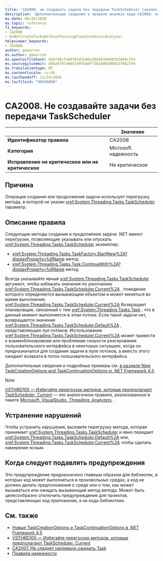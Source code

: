```yaml
---
title: 'CA2008: не создавать задачи без передачи TaskScheduler (анализ кода)'
description: 'Дополнительные сведения о правиле анализа кода CA2008: не создавать задачи без передачи TaskScheduler'
ms.date: 08/26/2020
ms.topic: reference
f1_keywords:
- CA2008
- DoNotCreateTasksWithoutPassingATaskSchedulerAnalyzer
helpviewer_keywords:
- CA2008
author: gewarren
ms.author: gewarren
ms.openlocfilehash: 01bf46cfe0976107e86a3865639048163660c254
ms.sourcegitcommit: d8020797a6657d0fbbdff362b80300815f682f94
ms.translationtype: MT
ms.contentlocale: ru-RU
ms.lasthandoff: 11/24/2020
ms.locfileid: "96594098"
---
```

# <a name="ca2008-do-not-create-tasks-without-passing-a-taskscheduler"></a>CA2008. Не создавайте задачи без передачи TaskScheduler

| | Значение |
|-|-|
| **Идентификатор правила** |CA2008|
| **Категория** |Microsoft. надежность|
| **Исправление не критическое или не критическое** |Не критическое|

## <a name="cause"></a>Причина

Операция создания или продолжения задачи использует перегрузку метода, в которой не указан <xref:System.Threading.Tasks.TaskScheduler> параметр.

## <a name="rule-description"></a>Описание правила

Следующие методы создания и продолжения задачи .NET имеют перегрузки, позволяющие указывать или опускать <xref:System.Threading.Tasks.TaskScheduler> экземпляр:

- <xref:System.Threading.Tasks.TaskFactory.StartNew%2A?displayProperty=fullName> метод
- <xref:System.Threading.Tasks.Task.ContinueWith%2A?displayProperty=fullName> метод

Всегда указывайте явный <xref:System.Threading.Tasks.TaskScheduler> аргумент, чтобы избежать значения по умолчанию <xref:System.Threading.Tasks.TaskScheduler.Current%2A> , поведение которого определяется вызывающим объектом и может меняться во время выполнения. <xref:System.Threading.Tasks.TaskScheduler.Current%2A> Возвращает планировщик, связанный с тем <xref:System.Threading.Tasks.Task> , что в данный момент выполняется в этом потоке. Если такой задачи нет, возвращается значение <xref:System.Threading.Tasks.TaskScheduler.Default%2A> , представляющее пул потоков. Использование <xref:System.Threading.Tasks.TaskScheduler.Current%2A> может привести к взаимоблокировкам или проблемам скорости реагирования пользовательского интерфейса в некоторых ситуациях, когда он предназначался для создания задачи в пуле потоков, а вместо этого ожидает возврата в поток пользовательского интерфейса.

Дополнительные сведения и подробные примеры см. [в разделе New TaskCreationOptions and TaskContinuationOptions in .NET Framework 4,5](https://devblogs.microsoft.com/pfxteam/new-taskcreationoptions-and-taskcontinuationoptions-in-net-4-5/).

> [!NOTE]
> [VSTHRD105 — Избегайте перегрузок методов, которые предполагают TaskScheduler. Current](https://github.com/microsoft/vs-threading/blob/master/doc/analyzers/VSTHRD105.md) — это аналогичное правило, реализованное в пакете [Microsoft. VisualStudio. Threading. Analyzers](https://www.nuget.org/packages/Microsoft.VisualStudio.Threading.Analyzers) .

## <a name="how-to-fix-violations"></a>Устранение нарушений

Чтобы устранить нарушения, вызовите перегрузку метода, которая принимает <xref:System.Threading.Tasks.TaskScheduler> и явно передает <xref:System.Threading.Tasks.TaskScheduler.Default%2A> или, <xref:System.Threading.Tasks.TaskScheduler.Current%2A> чтобы сделать намерение ясным.

## <a name="when-to-suppress-warnings"></a>Когда следует подавлять предупреждения

Это предупреждение предназначено главным образом для библиотек, в которых код может выполняться в произвольных средах, а код не должен делать предположения о среде или о том, как может вызываться или ожидать вызывающий метод метода. Может быть целесообразно отключить предупреждение для проектов, представляющих код приложения, а не кода библиотеки.

## <a name="see-also"></a>См. также

- [Новые TaskCreationOptions и TaskContinuationOptions в .NET Framework 4,5](https://devblogs.microsoft.com/pfxteam/new-taskcreationoptions-and-taskcontinuationoptions-in-net-4-5/)
- [VSTHRD105 — Избегайте перегрузок методов, которые предполагают TaskScheduler. Current](https://github.com/microsoft/vs-threading/blob/master/doc/analyzers/VSTHRD105.md)
- [CA2007. Не следует напрямую ожидать Task](ca2007.md)
- [Правила надежности](reliability-warnings.md)
